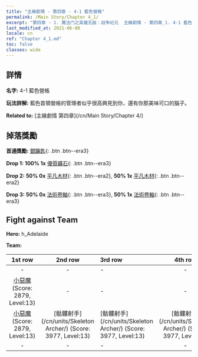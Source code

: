 ```yaml
---
title: "主線劇情 - 第四章 - 4-1 藍色營帳"
permalink: /Main Story/Chapter 4_1/
excerpt: "第四章 - 1. 魔法门之英雄无敌：战争纪元  主線劇情 - 第四章_1. 4-1 藍色營帳"
last_modified_at: 2021-06-08
locale: cn
ref: "Chapter 4_1.md"
toc: false
classes: wide
---
```


## 詳情

 **名字:** 4-1 藍色營帳

 **玩法詳解:** 藍色首領營帳的管理者似乎很高興見到你，還有你那美味可口的腦子。

 **Related to:** [主線劇情 第四章](/cn/Main Story/Chapter 4/)

## 掉落獎勵

 **首通獎勵:** [銀鑰匙](/cn/Items/con_693/){: .btn .btn--era3}

 **Drop 1:** **100% 1x** [優質礦石](/cn/Items/mat_12/){: .btn .btn--era3}

 **Drop 2:** **50% 0x** [平凡木材](/cn/Items/mat_7/){: .btn .btn--era2}, **50% 1x** [平凡木材](/cn/Items/mat_7/){: .btn .btn--era2}

 **Drop 3:** **50% 0x** [法術卷軸](/cn/Items/con_694/){: .btn .btn--era3}, **50% 1x** [法術卷軸](/cn/Items/con_694/){: .btn .btn--era3}


## Fight against Team
 **Hero:** h_Adelaide

 **Team:**


  | 1st row | 2nd row | 3rd row | 4th row |
  |:----:|:----:|:----|:----:|
  | - | - | - | - |
  | [小惡魔](/cn/units/Imp/) (Score: 2879, Level:13)  | - | - | - |
  | [小惡魔](/cn/units/Imp/) (Score: 2879, Level:13)  | [骷髏射手](/cn/units/Skeleton Archer/) (Score: 3977, Level:13)  | [骷髏射手](/cn/units/Skeleton Archer/) (Score: 3977, Level:13)  | [骷髏射手](/cn/units/Skeleton Archer/) (Score: 3977, Level:13)  |
  | - | - | - | - |


